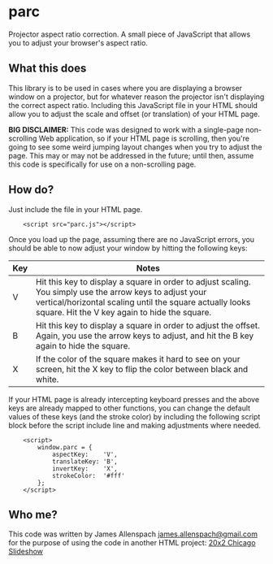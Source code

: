 # parc
Projector aspect ratio correction. A small piece of JavaScript that allows you to adjust your browser's aspect ratio.

## What this does

This library is to be used in cases where you are displaying a browser window on a projector, but for whatever reason the projector isn't displaying the correct aspect ratio. Including this JavaScript file in your HTML should allow you to adjust the scale and offset (or translation) of your HTML page.

**BIG DISCLAIMER:** This code was designed to work with a single-page non-scrolling Web application, so if your HTML page is scrolling, then you're going to see some weird jumping layout changes when you try to adjust the page. This may or may not be addressed in the future; until then, assume this code is specifically for use on a non-scrolling page.

## How do?

Just include the file in your HTML page.
```
    <script src="parc.js"></script>
```
Once you load up the page, assuming there are no JavaScript errors, you should be able to now adjust your window by hitting the following keys:

Key | Notes
----|------
V   | Hit this key to display a square in order to adjust scaling. You simply use the arrow keys to adjust your vertical/horizontal scaling until the square actually looks square. Hit the V key again to hide the square.
B   | Hit this key to display a square in order to adjust the offset. Again, you use the arrow keys to adjust, and hit the B key again to hide the square.
X   | If the color of the square makes it hard to see on your screen, hit the X key to flip the color between black and white.

If your HTML page is already intercepting keyboard presses and the above keys are already mapped to other functions, you can change the default values of these keys (and the stroke color) by including the following script block before the script include line and making adjustments where needed.
```
    <script>
        window.parc = {
            aspectKey:    'V',
            translateKey: 'B',
            invertKey:    'X',
            strokeColor:  '#fff'
        };
    </script>
```

## Who me?

This code was written by James Allenspach <james.allenspach@gmail.com> for the purpose of using the code in another HTML project: [20x2 Chicago Slideshow](https://github.com/manminusone/20x2chi-slides)
